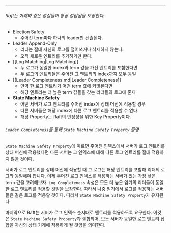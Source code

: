 --- 
###### Raft는 아래와 같은 성질들이 항상 성립됨을 보장한다.
- Election Safety
	- 주어진 term마다 하나의 leader만 선출된다.
- Leader Append-Only
	- 리더는 절대 자신의 로그를 덮어쓰거나 삭제하지 않는다.
	- 오직 새로운 엔트리를 추가하기만 한다.
- [[Log Matching|Log Matching]]
	- 두 로그가 동일한 index와 term 값을 가진 엔트리를 포함한다면
	- 두 로그의 엔트리들은 주어진 그 엔트리의 index까지 모두 동일
- [[Leader Completeness.md|Leader Completeness]]
	- 만약 한 로그 엔트리가 어떤 term 값에 커밋된다면
	- 해당 엔트리는 더 높은 term 값들을 갖는 리더들의 로그에 존재
- **State Machine Safety** 
	- 어떤 서버가 로그 엔트리를 주어진 index에 상태 머신에 적용할 경우
	- 다른 서버들은 해당 index에 다른 로그 엔트리를 적용할 수 없다
	- 해당 Property는 Raft의 안정성을 위한 Key Property이다.

###### `Leader Completeness`를 통해 `State Machine Safety Property` 증명

`State Machine Safety Property`에 따르면 주어진 인덱스에서 서버가 로그 엔트리를 상태 머신에 적용했다면 다른 서버는 그 인덱스에 대해 다른 로그 엔트리를 절대 적용하지 않을 것이다.

서버가 로그 엔트리를 상태 머신에 적용할 때 그 로그는 해당 엔트리를 포함해 리더의 로그와 동일해야 합니다. 이제 주어진 로그 인덱스를 적용하는 서버가 있는 가장 낮은 term 값을 고려해보자. `Log Completeness` 속성은 모든 더 높은 임기의 리더들이 동일한 로그 엔트리를 적용할 것임을 보장한다. 따라서 나중 임기에서 로그를 적용하는 서버들은 같은 로그를 적용할 것이다. 따라서 `State Machine Safety Property`가 유지된다

마지막으로 Raft는 서버가 로그 인덱스 순서대로 엔트리를 적용하도록 요구한다. 이것은 `State Machine Safety Property`과 결합되어, 모든 서버가 동일한 로그 엔트리 집합을 자신의 상태 기계에 적용하게 될 것임을 의미한다.